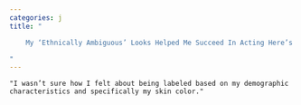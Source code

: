 ```yaml
---
categories: j
title: "

    My ‘Ethnically Ambiguous’ Looks Helped Me Succeed In Acting Here’s Why I Walked Away

"
---
```



    "I wasn’t sure how I felt about being labeled based on my demographic characteristics and specifically my skin color."

